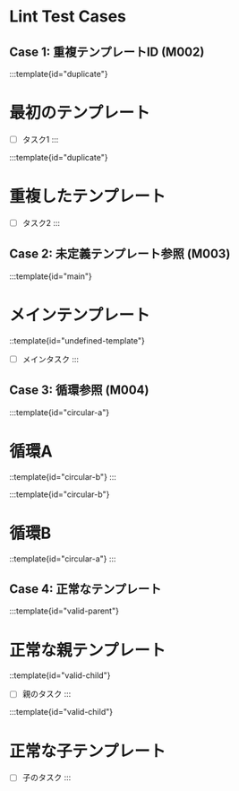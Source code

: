 # Lint Test Cases

## Case 1: 重複テンプレートID (M002)

:::template{id="duplicate"}
# 最初のテンプレート
- [ ] タスク1
:::

:::template{id="duplicate"}
# 重複したテンプレート
- [ ] タスク2
:::

## Case 2: 未定義テンプレート参照 (M003)

:::template{id="main"}
# メインテンプレート
::template{id="undefined-template"}
- [ ] メインタスク
:::

## Case 3: 循環参照 (M004)

:::template{id="circular-a"}
# 循環A
::template{id="circular-b"}
:::

:::template{id="circular-b"}
# 循環B
::template{id="circular-a"}
:::

## Case 4: 正常なテンプレート

:::template{id="valid-parent"}
# 正常な親テンプレート
::template{id="valid-child"}
- [ ] 親のタスク
:::

:::template{id="valid-child"}
# 正常な子テンプレート
- [ ] 子のタスク
:::
